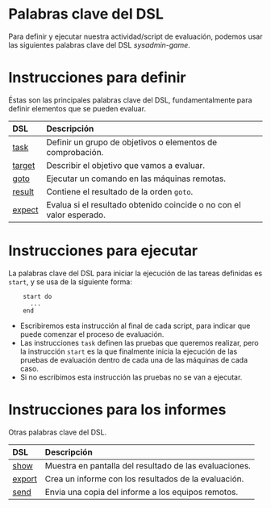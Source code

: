 
# Palabras clave del DSL

Para definir y ejecutar nuestra actividad/script de evaluación,
podemos usar las siguientes palabras clave del DSL *sysadmin-game*.


# Instrucciones para definir

Éstas son las principales palabras clave del DSL, fundamentalmente para
definir elementos que se pueden evaluar.

| DSL                  | Descripción |
| :------------------- | :---------- |
| [task](./task.md)    | Definir un grupo de objetivos o elementos de comprobación. |
| [target](./target.md)| Describir el objetivo que vamos a evaluar. |
| [goto](./goto.md)    | Ejecutar un comando en las máquinas remotas. |
| [result](./result.md)| Contiene el resultado de la orden `goto`. |
| [expect](./expect.md)| Evalua si el resultado obtenido coincide o no con el valor esperado. |

# Instrucciones para ejecutar

La palabras clave del DSL para iniciar la ejecución de las tareas definidas
es `start`, y se usa de la siguiente forma:

```
    start do
      ...
    end
```

* Escribiremos esta instrucción al final de cada script, para indicar que puede
comenzar el proceso de evaluación.
* Las instrucciones `task` definen las pruebas que queremos realizar, pero la instrucción
`start` es la que finalmente inicia la ejecución de las pruebas de evaluación
dentro de cada una de las máquinas de cada caso.
* Si no escribimos esta instrucción las pruebas no se van a ejecutar.

# Instrucciones para los informes

Otras palabras clave del DSL.

| DSL                  | Descripción |
| :------------------- | :---------- |
| [show](./show.md)    | Muestra en pantalla del resultado de las evaluaciones. |
| [export](./export.md)| Crea un informe con los resultados de la evaluación. |
| [send](./send.md)    | Envia una copia del informe a los equipos remotos. |
